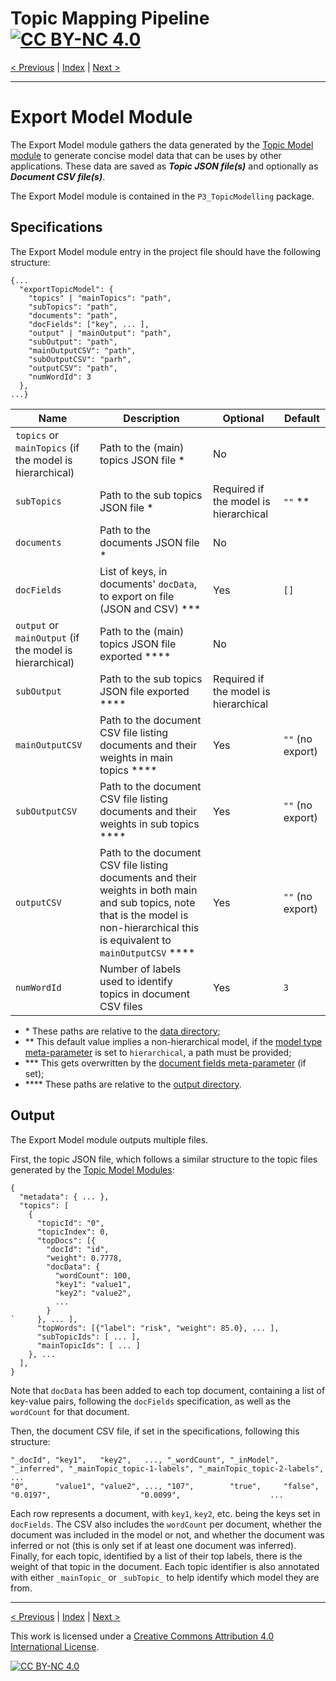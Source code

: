 # Topic Mapping Pipeline [![CC BY-NC 4.0][cc-by-nc-shield]][cc-by-nc]

[< Previous](InferenceModule.md) | [Index](index.md) | [Next >](LabelIndexModule.md)

---

# Export Model Module

The Export Model module gathers the data generated by the [Topic Model module](ModelModule.md) to generate concise 
model data that can be uses by other applications. These data are saved as ***Topic JSON file(s)*** and optionally as 
***Document CSV file(s)***.

The Export Model module is contained in the `P3_TopicModelling` package.

## Specifications

The Export Model module entry in the project file should have the following structure:
```json5
{...
  "exportTopicModel": {
    "topics" | "mainTopics": "path",
    "subTopics": "path",
    "documents": "path",
    "docFields": ["key", ... ],
    "output" | "mainOutput": "path",
    "subOutput": "path",
    "mainOutputCSV": "path",
    "subOutputCSV": "parh",
    "outputCSV": "path",
    "numWordId": 3
  },
...}
```

| Name | Description | Optional | Default |
| --- | --- | --- | --- |
| `topics` or `mainTopics` (if the model is hierarchical) | Path to the (main) topics JSON file * | No | |
| `subTopics` | Path to the sub topics JSON file * | Required if the model is hierarchical | `""` ** |
| `documents` | Path to the documents JSON file * | No | |
| `docFields` | List of keys, in documents' `docData`, to export on file (JSON and CSV) *** | Yes | `[]` |
| `output` or `mainOutput` (if the model is hierarchical) | Path to the (main) topics JSON file exported **** | No | |
| `subOutput` | Path to the sub topics JSON file exported **** | Required if the model is hierarchical | |
| `mainOutputCSV` | Path to the document CSV file listing documents and their weights in main topics **** | Yes | `""` (no export) |
| `subOutputCSV` | Path to the document CSV file listing documents and their weights in sub topics **** | Yes | `""` (no export) |
| `outputCSV` | Path to the document CSV file listing documents and their weights in both main and sub topics, note that is the model is non-hierarchical this is equivalent to `mainOutputCSV` **** | Yes | `""` (no export) |
| `numWordId` | Number of labels used to identify topics in document CSV files | Yes | `3` |
- \* These paths are relative to the [data directory](MetaParameters.md);
- \** This default value implies a non-hierarchical model, if the [model type meta-parameter](MetaParameters.md) is set to `hierarchical`, a path must be provided;
- \*** This gets overwritten by the [document fields meta-parameter](MetaParameters.md) (if set);
- \**** These paths are relative to the [output directory](MetaParameters.md).

## Output

The Export Model module outputs multiple files.

First, the topic JSON file, which follows a similar structure to the topic files generated by the
[Topic Model Modules](ModelModule.md):
```json5
{
  "metadata": { ... },
  "topics": [
    {
      "topicId": "0",
      "topicIndex": 0,
      "topDocs": [{
        "docId": "id", 
        "weight": 0.7778, 
        "docData": {
          "wordCount": 100,
          "key1": "value1",
          "key2": "value2",
          ...
        }
`     }, ... ],
      "topWords": [{"label": "risk", "weight": 85.0}, ... ],
      "subTopicIds": [ ... ],
      "mainTopicIds": [ ... ]
    }, ...
  ],
}
```
Note that `docData` has been added to each top document, containing a list of key-value pairs, following the 
`docFields` specification, as well as the `wordCount` for that document.

Then, the document CSV file, if set in the specifications, following this structure:
```csv
"_docId", "key1",   "key2",   ..., "_wordCount", "_inModel", "_inferred", "_mainTopic_topic-1-labels", "_mainTopic_topic-2-labels", ...
"0",      "value1", "value2", ..., "107",        "true",     "false",     "0.0197",                    "0.0099",                    ...
```
Each row represents a document, with `key1`, `key2`, etc. being the keys set in `docFields`. The CSV also includes the 
`wordCount` per document, whether the document was included in the model or not, and whether the document was inferred
or not (this is only set if at least one document was inferred). Finally, for each topic, identified by a list of their
top labels, there is the weight of that topic in the document. Each topic identifier is also annotated with either 
`_mainTopic_` or `_subTopic_` to help identify which model they are from. 

---

[< Previous](InferenceModule.md) | [Index](index.md) | [Next >](LabelIndexModule.md)

This work is licensed under a [Creative Commons Attribution 4.0 International
License][cc-by-nc].

[![CC BY-NC 4.0][cc-by-nc-image]][cc-by-nc]

[cc-by-nc]: http://creativecommons.org/licenses/by-nc/4.0/
[cc-by-nc-image]: https://i.creativecommons.org/l/by-nc/4.0/88x31.png
[cc-by-nc-shield]: https://img.shields.io/badge/License-CC%20BY--NC%204.0-lightgrey.svg
